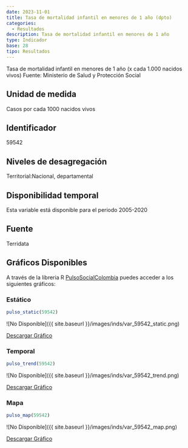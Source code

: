 ```yaml
---
date: 2023-11-01
title: Tasa de mortalidad infantil en menores de 1 año (dpto)
categories:
  - Resultados
description: Tasa de mortalidad infantil en menores de 1 año
type: Indicador
base: 28
tipo: Resultados
--- 
```


Tasa de mortalidad infantil en menores de 1 año (x cada 1.000 nacidos vivos)
Fuente: Ministerio de Salud y Protección Social

## Unidad de medida
Casos por cada 1000 nacidos vivos

## Identificador
59542

## Niveles de desagregación
Territorial:Nacional, departamental

## Disponibilidad temporal
Esta variable está disponible para el periodo 2005-2020

## Fuente
Terridata

## Gráficos Disponibles

A través de la libreria R [PulsoSocialColombia](https://github.com/pulsosocialcolombia/PulsoSocialColombia) puedes acceder a los siguientes gráficos:

### Estático

``` R
pulso_static(59542)
```

![No Disponible]({{ site.baseurl }}/images/inds/var_59542_static.png)

<a href='{{ site.baseurl }}/images/inds/var_59542_static.png'>Descargar Gráfico</a>

### Temporal

``` R
pulso_trend(59542)
```

![No Disponible]({{ site.baseurl }}/images/inds/var_59542_trend.png)

<a href='{{ site.baseurl }}/images/inds/var_59542_trend.png'>Descargar Gráfico</a>

### Mapa

``` R
pulso_map(59542)
```

![No Disponible]({{ site.baseurl }}/images/inds/var_59542_map.png)

<a href='{{ site.baseurl }}/images/inds/var_59542_map.png'>Descargar Gráfico</a>